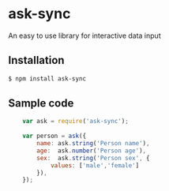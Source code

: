 # ask-sync

An easy to use library for interactive data input

## Installation

```bash
$ npm install ask-sync
```

## Sample code

```js
	var ask = require('ask-sync');
	
	var person = ask({
		name: ask.string('Person name'),
		age:  ask.number('Person age'),
		sex:  ask.string('Person sex', {
			values: ['male','female']
		}),
	});
```
